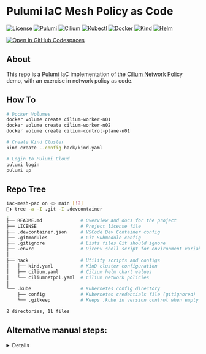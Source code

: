 # Pulumi IaC Mesh Policy as Code

[![License](https://img.shields.io/github/license/usrbinkat/iac-mesh-pac)]() [![Pulumi](https://img.shields.io/badge/pulumi-v3.0.0-blueviolet)](https://www.pulumi.com/docs/get-started/install/) [![Cilium](https://img.shields.io/badge/cilium-v1.14.5-blueviolet)](https://docs.cilium.io/en/v1.9/gettingstarted/kind/) [![Kubectl](https://img.shields.io/badge/kubectl-v1.21.0-blueviolet)](https://kubernetes.io/docs/tasks/tools/install-kubectl/) [![Docker](https://img.shields.io/badge/docker-v20.10.6-blueviolet)](https://docs.docker.com/get-docker/) [![Kind](https://img.shields.io/badge/kind-v0.11.1-blueviolet)](https://kind.sigs.k8s.io/docs/user/quick-start/) [![Helm](https://img.shields.io/badge/helm-v3.6.3-blueviolet)](https://helm.sh/docs/intro/install/)

[![Open in GitHub Codespaces](https://github.com/codespaces/badge.svg)](https://codespaces.new/usrbinkat/iac-mesh-pac)

## About

This repo is a Pulumi IaC implementation of the [Cilium Network Policy](https://docs.cilium.io/en/v1.9/gettingstarted/kind/#deploy-cilium) demo, with an exercise in network policy as code.

## How To

```bash
# Docker Volumes
docker volume create cilium-worker-n01
docker volume create cilium-worker-n02
docker volume create cilium-control-plane-n01

# Create Kind Cluster
kind create --config hack/kind.yaml

# Login to Pulumi Cloud
pulumi login
pulumi up
```

## Repo Tree

```bash
iac-mesh-pac on <> main [!?]
🐋❯ tree -a -I .git -I .devcontainer
.
├── README.md              # Overview and docs for the project
├── LICENSE                # Project license file
├── .devcontainer.json     # VSCode Dev Container config
├── .gitmodules            # Git Submodule config
├── .gitignore             # Lists files Git should ignore
├── .envrc                 # Direnv shell script for environment variables
│
├── hack                   # Utility scripts and configs
│   ├── kind.yaml          # KinD cluster configuration
│   ├── cilium.yaml        # Cilium helm chart values
│   └── ciliumnetpol.yaml  # Cilium network policies
│
└── .kube                  # Kubernetes config directory
    ├── config             # Kubernetes credentials file (gitignored)
    └── .gitkeep           # Keeps .kube in version control when empty

2 directories, 11 files
```

## Alternative manual steps:

<details>

```bash
########################################################################
# Create Kind Cluster
kind create --config hack/kind.yaml

# Add cilium helm repo
helm repo add cilium https://helm.cilium.io

# Deploy cilium
helm upgrade --install cilium cilium/cilium --namespace kube-system --version 1.14.5 --values hack/cilium.yaml

# cilium status
cilium status --wait --wait-duration 2m0s

########################################################################
# Starwars Empire vs Rebels Demo App
# https://docs.solo.io/gloo-network/main/quickstart/#policy

export CILIUM_VERSION=1.14.5
kubectl create ns starwars
kubectl -n starwars apply -f https://raw.githubusercontent.com/cilium/cilium/$CILIUM_VERSION/examples/minikube/http-sw-app.yaml

# Apply policy
kubectl apply -f hack/ciliumnetpol.yaml
kubectl get ciliumnetworkpolicy

# Curl policy compliant
kubectl exec tiefighter -n starwars -- curl -s -XPOST deathstar.starwars.svc.cluster.local/v1/request-landing

# Curl policy non-compliant
kubectl exec xwing -n starwars -- curl -s -XPOST deathstar.starwars.svc.cluster.local/v1/request-landing

# check labels
kubectl get pods -n starwars --show-labels
```

</details>